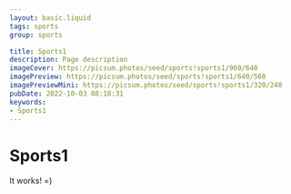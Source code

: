 ```yaml
---
layout: basic.liquid
tags: sports
group: sports

title: Sports1
description: Page description
imageCover: https://picsum.photos/seed/sports!sports1/960/640
imagePreview: https://picsum.photos/seed/sports!sports1/640/560
imagePreviewMini: https://picsum.photos/seed/sports!sports1/320/240
pubDate: 2022-10-03 08:18:31
keywords:
- Sports1
---
```


# Sports1

It works! =)
